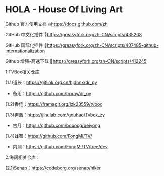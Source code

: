 # HOLA - House Of Living Art
Github 官方使用文档 🔥https://docs.github.com/zh

GitHub 中文化插件 🔰https://greasyfork.org/zh-CN/scripts/435208

GitHub 国际化插件 🔰https://greasyfork.org/zh-CN/scripts/407485-github-internationalization

Github 增强-高速下载 🔰https://greasyfork.org/zh-CN/scripts/412245

1.TVBox相关仓库

(1.1)道长：https://gitlink.org.cn/hjdhnx/dr_py
- 备用：https://github.com/troray/dr_py

(1.2)香佬：https://framagit.org/lzk23559/tvbox

(1.3)狗浩：https://jihulab.com/gouhao/Tvbox_zy
- 古月：https://github.com/bobocg/beiyong

(1.4)蜂蜜：https://github.com/FongMi/TV/
- 内测：https://github.com/FongMi/TV/tree/dev

2.海阔相关仓库：

(2.1)Senap：https://codeberg.org/senap/hiker
